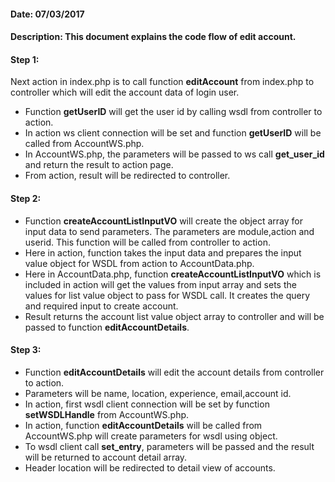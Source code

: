 #### Date: 07/03/2017

#### Description: This document explains the code flow of edit account.

#### Step 1:

Next action in index.php is to call function **editAccount** from index.php to controller which will edit the account data of login user.

- Function **getUserID** will get the user id by calling wsdl from controller to action.
- In action ws client connection will be set and function **getUserID** will be called from AccountWS.php.
- In AccountWS.php, the parameters will be passed to ws call **get_user_id** and return the result to action page.
- From action, result will be redirected to controller.

#### Step 2:

- Function **createAccountListInputVO** will create the object array for input data to send parameters. The parameters are module,action and userid. This function will be called from controller to action.
- Here in action, function takes the input data and prepares the input value object for WSDL from action to AccountData.php.
- Here in AccountData.php, function **createAccountListInputVO** which is included in action will get the values from input array and sets the values for list value object to pass for WSDL call. It creates the query and required input to create account.
- Result returns the account list value object array to controller and will be passed to function **editAccountDetails**.

#### Step 3:

- Function **editAccountDetails** will edit the account details from controller to action.
- Parameters will be name, location, experience, email,account id.
- In action, first wsdl client connection will be set by function **setWSDLHandle** from AccountWS.php.
- In action, function **editAccountDetails** will be called from AccountWS.php will create parameters for wsdl using object.
- To wsdl client call **set_entry**, parameters will be passed and the result will be returned to account detail array. 
- Header location will be redirected to detail view of accounts.
